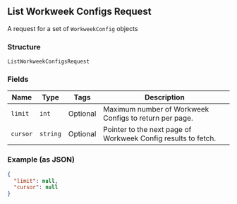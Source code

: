 ## List Workweek Configs Request

A request for a set of `WorkweekConfig` objects

### Structure

`ListWorkweekConfigsRequest`

### Fields

| Name | Type | Tags | Description |
|  --- | --- | --- | --- |
| `limit` | `int` | Optional | Maximum number of Workweek Configs to return per page. |
| `cursor` | `string` | Optional | Pointer to the next page of Workweek Config results to fetch. |

### Example (as JSON)

```json
{
  "limit": null,
  "cursor": null
}
```


